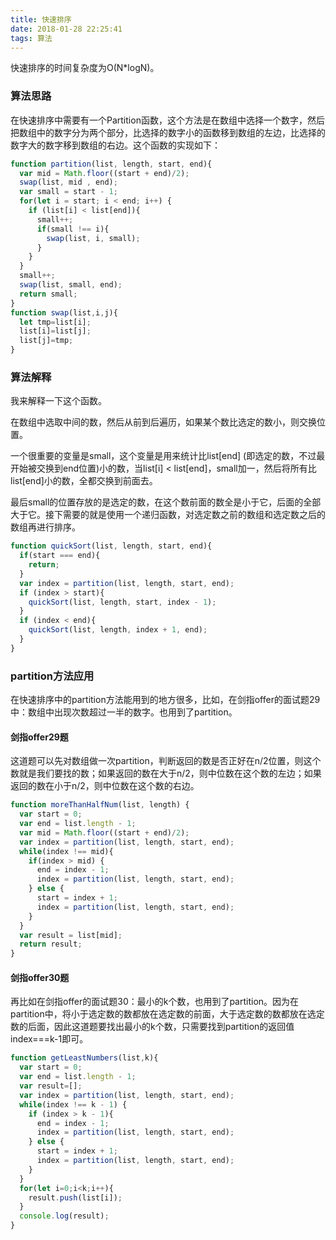 ```yaml
---
title: 快速排序
date: 2018-01-28 22:25:41
tags: 算法
---
```


快速排序的时间复杂度为O(N*logN)。

### 算法思路

在快速排序中需要有一个Partition函数，这个方法是在数组中选择一个数字，然后把数组中的数字分为两个部分，比选择的数字小的函数移到数组的左边，比选择的数字大的数字移到数组的右边。这个函数的实现如下：
``` js
function partition(list, length, start, end){
  var mid = Math.floor((start + end)/2);
  swap(list, mid , end);
  var small = start - 1;
  for(let i = start; i < end; i++) {
    if (list[i] < list[end]){
      small++;
      if(small !== i){
        swap(list, i, small);
      }
    }
  }
  small++;
  swap(list, small, end);
  return small;
}
function swap(list,i,j){
  let tmp=list[i];
  list[i]=list[j];
  list[j]=tmp;
}
```

### 算法解释

我来解释一下这个函数。

在数组中选取中间的数，然后从前到后遍历，如果某个数比选定的数小，则交换位置。

一个很重要的变量是small，这个变量是用来统计比list[end] (即选定的数，不过最开始被交换到end位置)小的数，当list[i] < list[end]，small加一，然后将所有比list[end]小的数，全都交换到前面去。

最后small的位置存放的是选定的数，在这个数前面的数全是小于它，后面的全部大于它。接下需要的就是使用一个递归函数，对选定数之前的数组和选定数之后的数组再进行排序。

``` js
function quickSort(list, length, start, end){
  if(start === end){
    return;
  }
  var index = partition(list, length, start, end);
  if (index > start){
    quickSort(list, length, start, index - 1);
  }
  if (index < end){
    quickSort(list, length, index + 1, end);
  }
}
```

### partition方法应用

在快速排序中的partition方法能用到的地方很多，比如，在剑指offer的面试题29中：数组中出现次数超过一半的数字。也用到了partition。

#### 剑指offer29题

这道题可以先对数组做一次partition，判断返回的数是否正好在n/2位置，则这个数就是我们要找的数；如果返回的数在大于n/2，则中位数在这个数的左边；如果返回的数在小于n/2，则中位数在这个数的右边。

``` js
function moreThanHalfNum(list, length) {
  var start = 0;
  var end = list.length - 1;
  var mid = Math.floor((start + end)/2);
  var index = partition(list, length, start, end);
  while(index !== mid){
    if(index > mid) {
      end = index - 1;
      index = partition(list, length, start, end);
    } else {
      start = index + 1;
      index = partition(list, length, start, end);
    }
  }
  var result = list[mid];
  return result; 
}
```

#### 剑指offer30题

再比如在剑指offer的面试题30：最小的k个数，也用到了partition。因为在partition中，将小于选定数的数都放在选定数的前面，大于选定数的数都放在选定数的后面，因此这道题要找出最小的k个数，只需要找到partition的返回值index===k-1即可。

``` js
function getLeastNumbers(list,k){
  var start = 0;
  var end = list.length - 1;
  var result=[];
  var index = partition(list, length, start, end);
  while(index !== k - 1) {
    if (index > k - 1){
      end = index - 1;
      index = partition(list, length, start, end);
    } else {
      start = index + 1;
      index = partition(list, length, start, end);
    }
  }
  for(let i=0;i<k;i++){
    result.push(list[i]);
  }
  console.log(result);
}
```
